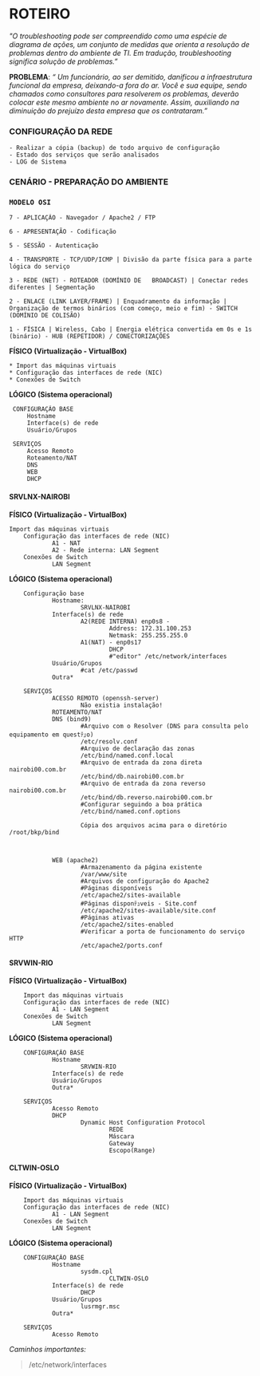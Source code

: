# ROTEIRO

 *"O troubleshooting pode ser compreendido como uma espécie de diagrama de ações, um conjunto de medidas que orienta a resolução de problemas dentro do ambiente de TI.
  Em tradução, troubleshooting significa solução de problemas.”*

**PROBLEMA**: *“ Um funcionário, ao ser demitido, danificou a infraestrutura funcional da empresa, deixando-a fora do ar. 
Você e sua equipe, sendo chamados como consultores para resolverem os problemas, deverão colocar este mesmo ambiente no ar novamente.
Assim, auxiliando na diminuição do prejuízo desta empresa que os contrataram.”*


### CONFIGURAÇÃO DA REDE
 

	- Realizar a cópia (backup) de todo arquivo de configuração
	- Estado dos serviços que serão analisados
	- LOG de Sistema

### CENÁRIO - PREPARAÇÃO DO AMBIENTE
### `MODELO OSI`

	7 - APLICAÇÃO - Navegador / Apache2 / FTP

	6 - APRESENTAÇÃO - Codificação

	5 - SESSÃO - Autenticação

	4 - TRANSPORTE - TCP/UDP/ICMP | Divisão da parte física para a parte lógica do serviço

	3 - REDE (NET) - ROTEADOR (DOMÍNIO DE 	BROADCAST) | Conectar redes diferentes | Segmentação

	2 - ENLACE (LINK LAYER/FRAME) | Enquadramento da informação | Organização de termos binários (com começo, meio e fim) - SWITCH (DOMÍNIO DE COLISÃO)

	1 - FÍSICA | Wireless, Cabo | Energia elétrica convertida em 0s e 1s (binário) - HUB (REPETIDOR) / CONECTORIZAÇÕES

**FÍSICO (Virtualização - VirtualBox)**

	* Import das máquinas virtuais
	* Configuração das interfaces de rede (NIC)
	* Conexões de Switch

**LÓGICO (Sistema operacional)**

	 CONFIGURAÇÃO BASE
		 Hostname
		 Interface(s) de rede
		 Usuário/Grupos

	 SERVIÇOS
		 Acesso Remoto
		 Roteamento/NAT
		 DNS
		 WEB
		 DHCP

#### SRVLNX-NAIROBI

**FÍSICO (Virtualização - VirtualBox)**
        
	
	Import das máquinas virtuais
        Configuração das interfaces de rede (NIC)
                A1 - NAT
                A2 - Rede interna: LAN Segment
        Conexões de Switch
                LAN Segment
				
		
**LÓGICO (Sistema operacional)**


        Configuração base
                Hostname:
                        SRVLNX-NAIROBI
                Interface(s) de rede
                        A2(REDE INTERNA) enp0s8 - 
                                Address: 172.31.100.253
                                Netmask: 255.255.255.0
                        A1(NAT) - enp0s17
                                DHCP
                                #"editor" /etc/network/interfaces
                Usuário/Grupos
                        #cat /etc/passwd
                Outra*
        
        SERVIÇOS
                ACESSO REMOTO (openssh-server)
                        Não existia instalação!
                ROTEAMENTO/NAT
                DNS (bind9)
                        #Arquivo com o Resolver (DNS para consulta pelo equipamento em questﾃ｣o)
                        /etc/resolv.conf
                        #Arquivo de declaração das zonas
                        /etc/bind/named.conf.local
                        #Arquivo de entrada da zona direta nairobi00.com.br
                        /etc/bind/db.nairobi00.com.br
                        #Arquivo de entrada da zona reverso nairobi00.com.br
                        /etc/bind/db.reverso.nairobi00.com.br
                        #Configurar seguindo a boa prática
                        /etc/bind/named.conf.options
                
                        Cópia dos arquivos acima para o diretório /root/bkp/bind
                        
                        
                        
                WEB (apache2)
                        #Armazenamento da página existente
                        /var/www/site                        
                        #Arquivos de configuração do Apache2
                        #Páginas disponíveis
                        /etc/apache2/sites-available
                        #Páginas disponﾃｭveis - Site.conf
                        /etc/apache2/sites-available/site.conf
                        #Páginas ativas
                        /etc/apache2/sites-enabled
                        #Verificar a porta de funcionamento do serviço HTTP
                        /etc/apache2/ports.conf
                        


#### SRVWIN-RIO
**FÍSICO (Virtualização - VirtualBox)**



        Import das máquinas virtuais
        Configuração das interfaces de rede (NIC)
                A1 - LAN Segment
        Conexões de Switch
                LAN Segment
                
**LÓGICO (Sistema operacional)**

        CONFIGURAÇÃO BASE
                Hostname
                        SRVWIN-RIO
                Interface(s) de rede
                Usuário/Grupos
                Outra*
        
        SERVIÇOS
                Acesso Remoto
                DHCP
                        Dynamic Host Configuration Protocol
                                REDE
                                Máscara
                                Gateway
                                Escopo(Range)
                
#### CLTWIN-OSLO                
**FÍSICO (Virtualização - VirtualBox)**


        Import das máquinas virtuais
        Configuração das interfaces de rede (NIC)
                A1 - LAN Segment
        Conexões de Switch
                LAN Segment
                
**LÓGICO (Sistema operacional)**

        CONFIGURAÇÃO BASE
                Hostname
                        sysdm.cpl
                                CLTWIN-OSLO
                Interface(s) de rede
                        DHCP
                Usuário/Grupos
                        lusrmgr.msc
                Outra*
        
        SERVIÇOS
                Acesso Remoto




*Caminhos importantes:*
> /etc/network/interfaces
